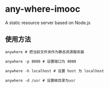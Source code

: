 # any-where-imooc
A static resource server based on Node.js

## 使用方法

```
anywhere # 把当前文件夹作为静态资源服务器

anywhere -p 8080 # 设置端口为 8080

anywhere -h localhost # 设置 host 为 localhost

anywhere -d /usr # 设置根目录为usr
```
